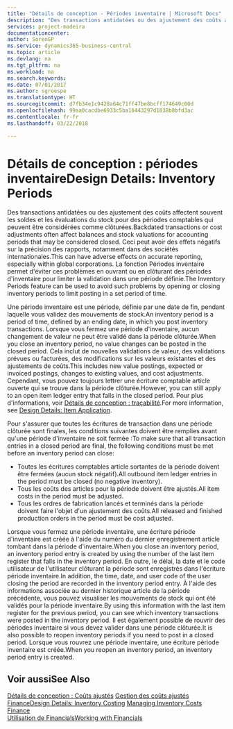 ```yaml
---
title: "Détails de conception - Périodes inventaire | Microsoft Docs"
description: "Des transactions antidatées ou des ajustement des coûts affectent souvent les soldes et les évaluations du stock pour des périodes comptables qui peuvent être considérées comme clôturées. Ceci peut avoir des effets négatifs sur la précision des rapports, notamment dans des sociétés internationales. La fonction Périodes inventaire permet d'éviter ces problèmes en ouvrant ou en clôturant des périodes d'inventaire pour limiter la validation dans une période définie."
services: project-madeira
documentationcenter: 
author: SorenGP
ms.service: dynamics365-business-central
ms.topic: article
ms.devlang: na
ms.tgt_pltfrm: na
ms.workload: na
ms.search.keywords: 
ms.date: 07/01/2017
ms.author: sgroespe
ms.translationtype: HT
ms.sourcegitcommit: d7fb34e1c9428a64c71ff47be8bcff174649c00d
ms.openlocfilehash: 99aa0cacdbe6933c5ba16443297d1838b8bfd3ac
ms.contentlocale: fr-fr
ms.lasthandoff: 03/22/2018

---
```

# <a name="design-details-inventory-periods"></a><span data-ttu-id="ceab0-105">Détails de conception : périodes inventaire</span><span class="sxs-lookup"><span data-stu-id="ceab0-105">Design Details: Inventory Periods</span></span>
<span data-ttu-id="ceab0-106">Des transactions antidatées ou des ajustement des coûts affectent souvent les soldes et les évaluations du stock pour des périodes comptables qui peuvent être considérées comme clôturées.</span><span class="sxs-lookup"><span data-stu-id="ceab0-106">Backdated transactions or cost adjustments often affect balances and stock valuations for accounting periods that may be considered closed.</span></span> <span data-ttu-id="ceab0-107">Ceci peut avoir des effets négatifs sur la précision des rapports, notamment dans des sociétés internationales.</span><span class="sxs-lookup"><span data-stu-id="ceab0-107">This can have adverse effects on accurate reporting, especially within global corporations.</span></span> <span data-ttu-id="ceab0-108">La fonction Périodes inventaire permet d'éviter ces problèmes en ouvrant ou en clôturant des périodes d'inventaire pour limiter la validation dans une période définie.</span><span class="sxs-lookup"><span data-stu-id="ceab0-108">The Inventory Periods feature can be used to avoid such problems by opening or closing inventory periods to limit posting in a set period of time.</span></span>  

 <span data-ttu-id="ceab0-109">Une période inventaire est une période, définie par une date de fin, pendant laquelle vous validez des mouvements de stock.</span><span class="sxs-lookup"><span data-stu-id="ceab0-109">An inventory period is a period of time, defined by an ending date, in which you post inventory transactions.</span></span> <span data-ttu-id="ceab0-110">Lorsque vous fermez une période d'inventaire, aucun changement de valeur ne peut être validé dans la période clôturée.</span><span class="sxs-lookup"><span data-stu-id="ceab0-110">When you close an inventory period, no value changes can be posted in the closed period.</span></span> <span data-ttu-id="ceab0-111">Cela inclut de nouvelles validations de valeur, des validations prévues ou facturées, des modifications sur les valeurs existantes et des ajustements de coûts.</span><span class="sxs-lookup"><span data-stu-id="ceab0-111">This includes new value postings, expected or invoiced postings, changes to existing values, and cost adjustments.</span></span> <span data-ttu-id="ceab0-112">Cependant, vous pouvez toujours lettrer une écriture comptable article ouverte qui se trouve dans la période clôturée.</span><span class="sxs-lookup"><span data-stu-id="ceab0-112">However, you can still apply to an open item ledger entry that falls in the closed period.</span></span> <span data-ttu-id="ceab0-113">Pour plus d'informations, voir [Détails de conception : traçabilité](design-details-item-application.md).</span><span class="sxs-lookup"><span data-stu-id="ceab0-113">For more information, see [Design Details: Item Application](design-details-item-application.md).</span></span>  

 <span data-ttu-id="ceab0-114">Pour s'assurer que toutes les écritures de transaction dans une période clôturée sont finales, les conditions suivantes doivent être remplies avant qu'une période d'inventaire ne soit fermée :</span><span class="sxs-lookup"><span data-stu-id="ceab0-114">To make sure that all transaction entries in a closed period are final, the following conditions must be met before an inventory period can close:</span></span>  

-   <span data-ttu-id="ceab0-115">Toutes les écritures comptables article sortantes de la période doivent être fermées (aucun stock négatif).</span><span class="sxs-lookup"><span data-stu-id="ceab0-115">All outbound item ledger entries in the period must be closed (no negative inventory).</span></span>  
-   <span data-ttu-id="ceab0-116">Tous les coûts des articles pour la période doivent être ajustés.</span><span class="sxs-lookup"><span data-stu-id="ceab0-116">All item costs in the period must be adjusted.</span></span>  
-   <span data-ttu-id="ceab0-117">Tous les ordres de fabrication lancés et terminés dans la période doivent faire l'objet d'un ajustement des coûts.</span><span class="sxs-lookup"><span data-stu-id="ceab0-117">All released and finished production orders in the period must be cost adjusted.</span></span>  

 <span data-ttu-id="ceab0-118">Lorsque vous fermez une période inventaire, une écriture période d'inventaire est créée à l'aide du numéro du dernier enregistrement article tombant dans la période d'inventaire.</span><span class="sxs-lookup"><span data-stu-id="ceab0-118">When you close an inventory period, an inventory period entry is created by using the number of the last item register that falls in the inventory period.</span></span> <span data-ttu-id="ceab0-119">En outre, le délai, la date et le code utilisateur de l'utilisateur clôturant la période sont enregistrés dans l'écriture période inventaire.</span><span class="sxs-lookup"><span data-stu-id="ceab0-119">In addition, the time, date, and user code of the user closing the period are recorded in the inventory period entry.</span></span> <span data-ttu-id="ceab0-120">À l'aide des informations associée au dernier historique article de la période précédente, vous pouvez visualiser les mouvements de stock qui ont été validés pour la période inventaire.</span><span class="sxs-lookup"><span data-stu-id="ceab0-120">By using this information with the last item register for the previous period, you can see which inventory transactions were posted in the inventory period.</span></span> <span data-ttu-id="ceab0-121">Il est également possible de rouvrir des périodes inventaire si vous devez valider dans une période clôturée.</span><span class="sxs-lookup"><span data-stu-id="ceab0-121">It is also possible to reopen inventory periods if you need to post in a closed period.</span></span> <span data-ttu-id="ceab0-122">Lorsque vous rouvrez une période inventaire, une écriture période inventaire est créée.</span><span class="sxs-lookup"><span data-stu-id="ceab0-122">When you reopen an inventory period, an inventory period entry is created.</span></span>  

## <a name="see-also"></a><span data-ttu-id="ceab0-123">Voir aussi</span><span class="sxs-lookup"><span data-stu-id="ceab0-123">See Also</span></span>  
 <span data-ttu-id="ceab0-124">[Détails de conception : Coûts ajustés](design-details-inventory-costing.md) [Gestion des coûts ajustés](finance-manage-inventory-costs.md) [Finance](finance.md)</span><span class="sxs-lookup"><span data-stu-id="ceab0-124">[Design Details: Inventory Costing](design-details-inventory-costing.md) [Managing Inventory Costs](finance-manage-inventory-costs.md) [Finance](finance.md)</span></span>  
 [<span data-ttu-id="ceab0-125">Utilisation de Financials</span><span class="sxs-lookup"><span data-stu-id="ceab0-125">Working with Financials</span></span>](ui-work-product.md)

